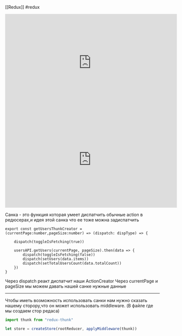 [[Redux]] #redux 

<iframe width="560" height="315" src="https://www.youtube.com/embed/eWdnjfRu9Io" title="YouTube video player" frameborder="0" allow="accelerometer; autoplay; clipboard-write; encrypted-media; gyroscope; picture-in-picture" allowfullscreen></iframe>

<iframe width="560" height="315" src="https://www.youtube.com/embed/C-C3FLfNukU" title="YouTube video player" frameborder="0" allow="accelerometer; autoplay; clipboard-write; encrypted-media; gyroscope; picture-in-picture" allowfullscreen></iframe>

Санка - это функция которая умеет диспатчить обычные action в редюсерах,и идея этой санка что ее тоже можна задиспатчить



```tsx
export const getUsersThunkCreator = (currentPage:number,pageSize:number) => (dispatch: dispType) => {  

    dispatch(toggleIsFetching(true))  
  
    usersAPI.getUsers(currentPage, pageSize).then(data => {  
        dispatch(toggleIsFetching(false))  
        dispatch(setUsers(data.items))  
        dispatch(setTotalUsersCount(data.totalCount))  
    })  
}
```

Через dispatch реакт диспатчит наши ActionCreator
Через currentPage и pageSize мы можем давать нашей санке нужные данные 

_______________
Чтобы иметь возможность использовать санки нам нужно сказать нашему сторору,что он может использовать middleware. (В файле где мы создаем стор редаса)

```ts
import thunk from "redux-thunk"

let store = createStore(rootReducer, applyMiddleware(thunk))
```
